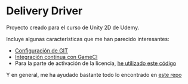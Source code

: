 # Delivery Driver

Proyecto creado para el curso de Unity 2D de Udemy.

Incluye algunas características que me han parecido interesantes:

- [Configuración de GIT](https://unityatscale.com/unity-version-control-guide/how-to-setup-unity-project-on-github)
- [Integración continua con GameCI](https://game.ci)
- Para la parte de activación de la licencia, [he utilizado este código](https://github.com/jcs090218/unity-license-activate)

Y en general, me ha ayudado bastante todo lo encontrado en [este repo](https://github.com/jcs090218/JCSUnity)
